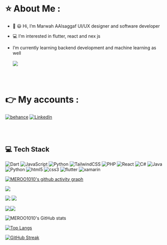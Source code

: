 # :star: About Me :

- 👋 :smiley: Hi, I’m Marwah AAlsaggaf UI/UX designer and software developer


- :computer: I’m interested in flutter, react and nex js
-  I’m currently learning backend development and machine learning as well <br/> <br/>
   ![](https://komarev.com/ghpvc/?username=MEROO1010&label=PROFILE+VIEWS) 
  
  <br/><br/>





# 👉 My accounts :
 [![behance](https://img.shields.io/badge/Behance-0054F7?style=for-the-badge&logo=behance&logoColor=white)](https://www.behance.net/merooalsaggaf/)     [![LinkedIn](https://img.shields.io/badge/LinkedIn-0077B5?style=for-the-badge&logo=linkedin&logoColor=white)](https://www.linkedin.com/in/marwah-alsaggaf-ba44011b2/) <br/><br/> <br/><br/><be/> 

## 💻 Tech Stack
![Dart](https://img.shields.io/badge/dart-%230175C2.svg?style=for-the-badge&logo=dart&logoColor=white)  ![JavaScript](https://img.shields.io/badge/javascript-%23323330.svg?style=for-the-badge&logo=javascript&logoColor=%23F7DF1E) ![Python](https://img.shields.io/badge/Python-FFD43B?style=for-the-badge&logo=python&logoColor=blue)  ![TailwindCSS](https://img.shields.io/badge/tailwindcss-%2338B2AC.svg?style=for-the-badge&logo=tailwind-css&logoColor=white)  ![PHP](https://img.shields.io/badge/PHP-777BB4?style=for-the-badge&logo=php&logoColor=white
) ![React](https://img.shields.io/badge/react-%2320232a.svg?style=for-the-badge&logo=react&logoColor=%2361DAFB) ![C#](https://img.shields.io/badge/c%23-%23239120.svg?style=for-the-badge&logo=c-sharp&logoColor=white) ![Java](https://img.shields.io/badge/java-%23ED8B00.svg?style=for-the-badge&logo=java&logoColor=white) ![Python](https://img.shields.io/badge/python-3670A0?style=for-the-badge&logo=python&logoColor=ffdd54) ![html5](https://img.shields.io/badge/HTML5-E34F26?style=for-the-badge&logo=html5&logoColor=white)  ![css3](https://img.shields.io/badge/CSS3-1572B6?style=for-the-badge&logo=css3&logoColor=white) ![flutter](https://img.shields.io/badge/Flutter-02569B?style=for-the-badge&logo=flutter&logoColor=white) ![xamarin](https://img.shields.io/badge/Xamarin-3498DB?style=for-the-badge&logo=xamarin&logoColor=white)



[![MEROO1010's github activity graph](https://github-readme-activity-graph.cyclic.app/graph?username=MEROO1010&bg_color=343233&color=b2a12e&line=b2a12e&point=f0a524&area=true&hide_border=true)](https://github.com/MEROO1010/github-readme-activity-graph)


![](http://github-profile-summary-cards.vercel.app/api/cards/profile-details?username=MEROO1010&theme=zenburn)

![](http://github-profile-summary-cards.vercel.app/api/cards/most-commit-language?username=MEROO1010&theme=zenburn)  ![](http://github-profile-summary-cards.vercel.app/api/cards/repos-per-language?username=MEROO1010&theme=zenburn)




![](http://github-profile-summary-cards.vercel.app/api/cards/productive-time?username=MEROO1010&theme=zenburn&utcOffset=8)![](http://github-profile-summary-cards.vercel.app/api/cards/stats?username=MEROO1010&theme=zenburn)


![MEROO1010's GitHub stats](https://github-readme-stats.vercel.app/api?username=MEROO1010&show_icons=true&theme=slateorange )

[![Top Langs](https://github-readme-stats.vercel.app/api/top-langs/?username=anuraghazra&layout=compact)](https://github.com/anuraghazra/github-readme-stats)


[![GitHub Streak](https://streak-stats.demolab.com?user=MEROO1010&theme=great-gatsby)](https://git.io/streak-stats)




<!---
MEROO1010/MEROO1010 is a ✨ special ✨ repository because its `README.md` (this file) appears on your GitHub profile.
You can click the Preview link to take a look at your changes.
--->

